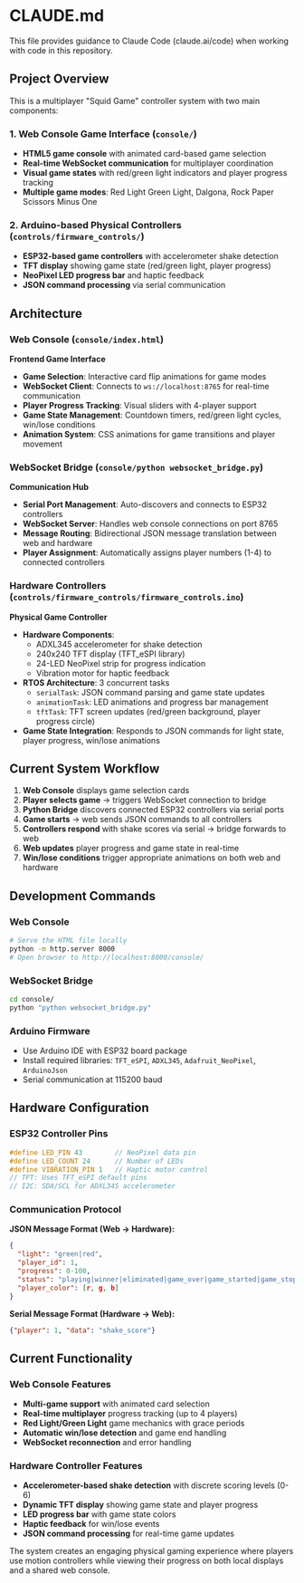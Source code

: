 # CLAUDE.md

This file provides guidance to Claude Code (claude.ai/code) when working with code in this repository.

## Project Overview

This is a multiplayer "Squid Game" controller system with two main components:

### 1. Web Console Game Interface (`console/`)
- **HTML5 game console** with animated card-based game selection
- **Real-time WebSocket communication** for multiplayer coordination
- **Visual game states** with red/green light indicators and player progress tracking
- **Multiple game modes**: Red Light Green Light, Dalgona, Rock Paper Scissors Minus One

### 2. Arduino-based Physical Controllers (`controls/firmware_controls/`)
- **ESP32-based game controllers** with accelerometer shake detection
- **TFT display** showing game state (red/green light, player progress)
- **NeoPixel LED progress bar** and haptic feedback
- **JSON command processing** via serial communication

## Architecture

### Web Console (`console/index.html`)
**Frontend Game Interface**
- **Game Selection**: Interactive card flip animations for game modes
- **WebSocket Client**: Connects to `ws://localhost:8765` for real-time communication
- **Player Progress Tracking**: Visual sliders with 4-player support
- **Game State Management**: Countdown timers, red/green light cycles, win/lose conditions
- **Animation System**: CSS animations for game transitions and player movement

### WebSocket Bridge (`console/python websocket_bridge.py`)
**Communication Hub**
- **Serial Port Management**: Auto-discovers and connects to ESP32 controllers
- **WebSocket Server**: Handles web console connections on port 8765
- **Message Routing**: Bidirectional JSON message translation between web and hardware
- **Player Assignment**: Automatically assigns player numbers (1-4) to connected controllers

### Hardware Controllers (`controls/firmware_controls/firmware_controls.ino`)
**Physical Game Controller**
- **Hardware Components**:
  - ADXL345 accelerometer for shake detection
  - 240x240 TFT display (TFT_eSPI library)
  - 24-LED NeoPixel strip for progress indication
  - Vibration motor for haptic feedback
- **RTOS Architecture**: 3 concurrent tasks
  - `serialTask`: JSON command parsing and game state updates
  - `animationTask`: LED animations and progress bar management  
  - `tftTask`: TFT screen updates (red/green background, player progress circle)
- **Game State Integration**: Responds to JSON commands for light state, player progress, win/lose animations

## Current System Workflow

1. **Web Console** displays game selection cards
2. **Player selects game** → triggers WebSocket connection to bridge
3. **Python Bridge** discovers connected ESP32 controllers via serial ports
4. **Game starts** → web sends JSON commands to all controllers
5. **Controllers respond** with shake scores via serial → bridge forwards to web
6. **Web updates** player progress and game state in real-time
7. **Win/lose conditions** trigger appropriate animations on both web and hardware

## Development Commands

### Web Console
```bash
# Serve the HTML file locally
python -m http.server 8000
# Open browser to http://localhost:8000/console/
```

### WebSocket Bridge
```bash
cd console/
python "python websocket_bridge.py"
```

### Arduino Firmware
- Use Arduino IDE with ESP32 board package
- Install required libraries: `TFT_eSPI`, `ADXL345`, `Adafruit_NeoPixel`, `ArduinoJson`
- Serial communication at 115200 baud

## Hardware Configuration

### ESP32 Controller Pins
```cpp
#define LED_PIN 43        // NeoPixel data pin
#define LED_COUNT 24      // Number of LEDs
#define VIBRATION_PIN 1   // Haptic motor control
// TFT: Uses TFT_eSPI default pins
// I2C: SDA/SCL for ADXL345 accelerometer
```

### Communication Protocol

**JSON Message Format (Web → Hardware):**
```json
{
  "light": "green|red",
  "player_id": 1,
  "progress": 0-100,
  "status": "playing|winner|eliminated|game_over|game_started|game_stopped",
  "player_color": [r, g, b]
}
```

**Serial Message Format (Hardware → Web):**
```json
{"player": 1, "data": "shake_score"}
```

## Current Functionality

### Web Console Features
- **Multi-game support** with animated card selection
- **Real-time multiplayer** progress tracking (up to 4 players)
- **Red Light/Green Light** game mechanics with grace periods
- **Automatic win/lose detection** and game end handling
- **WebSocket reconnection** and error handling

### Hardware Controller Features  
- **Accelerometer-based shake detection** with discrete scoring levels (0-6)
- **Dynamic TFT display** showing game state and player progress
- **LED progress bar** with game state colors
- **Haptic feedback** for win/lose events
- **JSON command processing** for real-time game updates

The system creates an engaging physical gaming experience where players use motion controllers while viewing their progress on both local displays and a shared web console.